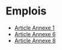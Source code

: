 # Emplois

- [Article Annexe 1](article-annexe-1.md)
- [Article Annexe 6](article-annexe-6.md)
- [Article Annexe 8](article-annexe-8.md)
